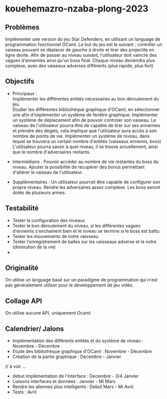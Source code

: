 # kouehemazro-nzaba-plong-2023

## Problèmes

Implémenter une version du jeu Star Defenders, en utilisant un 
language de programmation fonctionnel OCaml.
Le but du jeu est le suivant : contrôler un vaiseau pouvant se déplacer de gauche à droite et tirer des projectile en ligne droite.
Afin de passer au niveau suivant, l'utilisateur doit vaincre des vagues d'ennemies ainsi qu'un boss final.
Chaque niveau deviendra plus complexe, avec des vaiseaux adverses
différents (plus rapide, plus fort)

## Objectifs

- Principaux :  
Implémenter les différentes entités nécessaires au bon déroulement du jeu.  
Etudier les différentes bibliothèque graphique d'OCaml, en sélectionner 
une afin d'implémenter un système de fenêtre graphique.
Implémenter un système de déplacement afin de pouvoir controler son vaiseau. Le vaiseau de l'utilisateur pourra être de capable de tirer sur ses ennemies et prendre des dégats, cela implique que l'utilisateur aura accès à son nombre de points de vie.
Implémenter un système de niveau, dans lequel se trouvera un certain nombre d'entités (vaiseaux ennemis, boss)
L'utilisateur pourra savoir à quel niveau, il se trouve actuellement, ainsi que le nombre d'adversaires restants.

- Intermédiaire : 
Pouvoir accéder au nombre de vie restantes du boss du niveau.
Ajouter la possibilité de recupérer des bonus permettant d'altérer
le vaiseau de l'utilisateur.

- Supplémentaires : 
Un utilisateur pourrait être capable de configurer son propre niveau.
Rendre les adversaires assez complexe.
Les boss seront dotés de plusieurs armes.


## Testabilité
- Tester la configuration des niveaux
- Tester le bon déroulement du niveau, si les différentes vagues d'ennemis s'enchainent bien et le niveau se termine si le boss est battu.
- Tester les mouvements de notre vaisseau
- Tester l'enregistrement de balles sur les vaisseaux adverse et le notre (diminution de la vie)
- 
## Originalité
On utilise un language basé sur un paradigme de programmation
qui n'est pas généralement utiliser pour le developpement de jeu vidéo.

## Collage API
On utilise aucune API, uniquement Ocaml

## Calendrier/ Jalons

- Implémentation des différents entités et du système de niveau : Novembre - Décembre
- Etude des bibliothèque graphique d'OCaml : 
Novembre - Décembre
- Création de la partie graphique : Décembre - Janvier

// à voir ...
- debut implémentation de l'interface : Decembre - 3/4 Janvier  
- Liaisons interfaces et données : Janvier - Mi Mars   
- Rendre les aliennes plus intelligents : Debut Mars - Mi Avril  
- Tests : Avril


